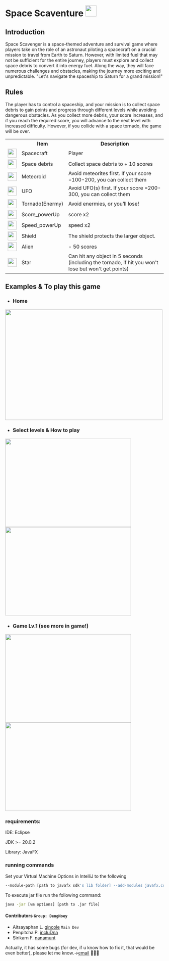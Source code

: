 # Space Scaventure <img src="https://github.com/user-attachments/assets/84506eb9-1eda-4822-b45c-4e292880a4fe" width="35px">

## Introduction
Space Scavenger is a space-themed adventure and survival game where players take on the role of an astronaut piloting a spacecraft on a crucial mission to travel from Earth to Saturn. However, with limited fuel that may not be sufficient for the entire journey, players must explore and collect space debris to convert it into energy fuel. Along the way, they will face numerous challenges and obstacles, making the journey more exciting and unpredictable.
"Let's navigate the spaceship to Saturn for a grand mission!"

## Rules
The player has to control a spaceship, and your mission is to collect space debris to gain points and progress through different levels while avoiding dangerous obstacles. As you collect more debris, your score increases, and if you reach the required score, you will advance to the next level with increased difficulty. However, if you collide with a space tornado, the game will be over.

<table>
    <tr>
      <th colspan="2"></th>
      <th colspan="8">Item</th>
     <th colspan="11">Description</th>
    </tr>
  <tr>
  <td colspan="2"><img src="https://github.com/user-attachments/assets/f438d2a2-9f59-4086-a6bd-12ddb8b5af80" width="28px">
</td>
  <td colspan="8">Spacecraft</td>
  <td colspan="11">Player</td>
    </tr>
 <tr>
  <td colspan="2"><img src="https://github.com/user-attachments/assets/39169974-ef4a-48b5-b55d-52ffd76319ba" width="28px">
</td>
  <td colspan="8">Space debris</td>
  <td colspan="11">Collect space debris to + 10 scores</td>
    </tr>
 <tr>
  <td colspan="2"><img src="https://github.com/user-attachments/assets/a7018940-d3b4-46cc-8360-5f8f100ffd01" width="28px">
</td>
   <td colspan="8">Meteoroid</td>
      <td colspan="11">Avoid meteorites first. If your score =100-200, you can collect them</td>
    </tr>
    <tr>
      <td colspan="2"><img src="https://github.com/user-attachments/assets/32a3472b-0444-4e0d-b7c0-d53d333fb636" width="28px">
</td>
   <td colspan="8">UFO</td>
      <td colspan="11">Avoid UFO(s) first. If your score =200-300, you can collect them</td>
    </tr>
    <tr>
      <td colspan="2"><img src="https://github.com/user-attachments/assets/979d819b-0f1e-4c21-906c-e771043f184e" width="28px">
</td>
  <td colspan="8">Tornado(Enermy)</td>
      <td colspan="11">Avoid enermies, or you’ll lose!</td>
    </tr>
  <tr>
    <td colspan="2"><img src="https://github.com/user-attachments/assets/966060d8-2979-4adc-9129-a5ec10029030" width="28px">
</td>
 <td colspan="8">Score_powerUp</td>
      <td colspan="11">score x2</td>
    </tr>
    <tr>
      <td colspan="2"><img src="https://github.com/user-attachments/assets/ab562875-4f84-4edf-86b3-1ca1af8b405f" width="28px">
</td>
  <td colspan="8">Speed_powerUp</td>
      <td colspan="11">speed x2</td>
    </tr>
    <tr>
      <td colspan="2"><img src="https://github.com/user-attachments/assets/353ee1c3-4295-41f8-8c52-75a0de7411b5" width="28px">
</td>
  <td colspan="8">Shield</td>
      <td colspan="11">The shield protects the larger object.</td>
    </tr>
    <tr>
      <td colspan="2"><img src="https://github.com/user-attachments/assets/c25ef155-74b0-4172-80b7-996b6baff03e" width="28px">
</td>
 <td colspan="8">Alien</td>
      <td colspan="11">- 50 scores</td>
    </tr>
    <tr>
      <td colspan="2"><img src="https://github.com/user-attachments/assets/21ec0ade-1568-483d-af1a-2eac0888e3ae" width="28px">
</td>
  <td colspan="8">Star</td>
      <td colspan="11">Can hit any object in 5 seconds (including the tornado, if hit you won't lose but won't get points)</td>
    </tr>
</table>

## Examples & To play this game
- ### Home
<img src="https://github.com/user-attachments/assets/2f5fd808-2ad3-4901-ab66-02eda7a0434b" width="500px;" height="350px">

- ### Select levels & How to play
<img src="https://github.com/user-attachments/assets/ab042a98-3206-4360-94d6-e15c01cbe59c" width="400px;" height="280px">
<img src="https://github.com/user-attachments/assets/9f64f932-d601-4101-8274-abc20e617040" width="400px;" height="280px">

- ### Game Lv.1 (see more in game!)
<img src="https://github.com/user-attachments/assets/079b0d68-5562-47b0-9dd8-39b3b5306574" width="400px;" height="280px">
<img src="https://github.com/user-attachments/assets/af97c084-cf60-4d62-af06-94b79a09d8ed" width="400px;" height="280px">

### requirements:

IDE: Eclipse

JDK >= 20.0.2

Library: JavaFX

### running commands
Set your Virtual Machine Options in IntelliJ to the following

```bash
--module-path [path to javafx sdk's lib folder] --add-modules javafx.controls,javafx.fxml,javafx.graphics,javafx.media
```
To execute jar file run the following command:

```bash
java -jar [vm options] [path to .jar file]
```

#### Contributors `Group: DengNoey`
- Aitsayaphan L. [gincole](https://github.com/gincole) `Main Dev`
- Penpitcha P. [incluDna](https://github.com/incluDna) 
- Sirikarn F. [nanamunt](https://github.com/nanamunt)

Actually, it has some bugs (for dev, if u know how to fix it, that would be even better), please let me know.->[email](mailto:6733185821@student.chula.ac.th) 🥹🙇‍♀️
